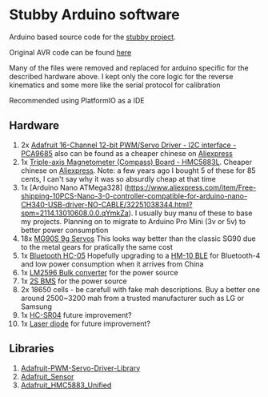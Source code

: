 # Stubby Arduino software

Arduino based source code for the [stubby project](https://hackaday.io/project/770-stubby-the-teaching-hexapod).

Original AVR code can be found [here](https://github.com/thebiguno/stubby)

Many of the files were removed and replaced for arduino specific for the described hardware above. I kept only the core logic for the reverse kinematics and some more like the serial protocol for calibration

Recommended using PlatformIO as a IDE

## Hardware

1. 2x [Adafruit 16-Channel 12-bit PWM/Servo Driver - I2C interface - PCA9685](https://www.adafruit.com/product/815) also can be found as a cheaper chinese on [Aliexpress](https://www.aliexpress.com/item/Smart-Electronics-PCA9685-16-Channel-12-bit-PWM-Servo-Driver-I2C-Interface-for-Arduino-Raspberry-Pi/32464046768.html?spm=2114.13010608.0.0.1lZ7kS)
2. 1x [Triple-axis Magnetometer (Compass) Board - HMC5883L](https://www.adafruit.com/product/1746). Cheaper chinese on [Aliexpress](https://www.aliexpress.com/item/GY-273-3V-5V-HMC5883L-Triple-Axis-Compass-Magnetometer-Sensor-Module-For-Arduino/32786802981.html). Note: a few years ago I bought 5 of these for 85 cents, I can't say why it was so absurdly cheap at that time
3. 1x [Arduino Nano ATMega328] (https://www.aliexpress.com/item/Free-shipping-10PCS-Nano-3-0-controller-compatible-for-arduino-nano-CH340-USB-driver-NO-CABLE/32251038344.html?spm=2114.13010608.0.0.qYmkZa). I usually buy manu of these to base my projects. Planning on to migrate to Arduino Pro Mini (3v or 5v) to better power consumption
4. 18x [MG90S 9g Servos](https://www.aliexpress.com/item/Free-Shipping-10pcs-lot-Metal-gear-Digital-MG90S-9g-Servo-Upgraded-SG90-For-Rc-Helicopter-plane/32272693848.html?spm=2114.13010608.0.0.qYmkZa) This looks way better than the classic SG90 due to the metal gears for pratically the same cost
5. 1x [Bluetooth HC-05](https://www.aliexpress.com/item/HC05-HC-05-master-slave-6pin-JY-MCU-anti-reverse-integrated-Bluetooth-serial-pass-through-module/1738587842.html?spm=2114.13010608.0.0.2qeNLh) Hopefully upgrading to a [HM-10 BLE](https://www.aliexpress.com/item/Bluetooth-4-0-For-Arduino-Android-IOS-HM-10-BLE-CC2540-CC2541-Serial-Wireless-Module/32669503177.html?spm=2114.13010608.0.0.nJ18IQ) for Bluetooth-4 and low power consumption when it arrives from China
6. 1x [LM2596 Bulk converter](https://www.aliexpress.com/item/Free-shipping-Mini-Converter-Adjustable-DC-DC-Step-down-Power-Supply-Module-replace-LM2596/32379817867.html?spm=2114.13010608.0.0.nJ18IQ/) for the power source
7. 1x [2S BMS](https://www.aliexpress.com/item/2S-3A-Li-ion-Lithium-Battery-7-4v-8-4V-18650-Charger-Protection-Board-bms-pcm/32672245074.html?spm=2114.13010608.0.0.d0Zbne) for the power source
8. 2x 18650 cells - be carefull with fake mah descriptions. Buy a better one around 2500~3200 mah from a trusted manufacturer such as LG or Samsung
9. 1x [HC-SR04](https://www.banggood.com/10Pcs-HC-SR04-Ultrasonic-Ranging-Sensor-Ultrasonic-Module-For-Arduino-p-942912.html?rmmds=myorder) future improvement?
10. 1x [Laser diode](https://www.banggood.com/10Pcs-DC-5V-5mW-650nm-6mm-Red-Copper-Head-Tube-Laser-Dot-Diode-Module-p-945069.html?rmmds=myorder) for future improvement?

## Libraries

1. [Adafruit-PWM-Servo-Driver-Library](https://github.com/adafruit/Adafruit-PWM-Servo-Driver-Library)
2. [Adafruit_Sensor](https://github.com/adafruit/Adafruit_Sensor)
3. [Adafruit_HMC5883_Unified](https://github.com/adafruit/Adafruit_HMC5883_Unified)
